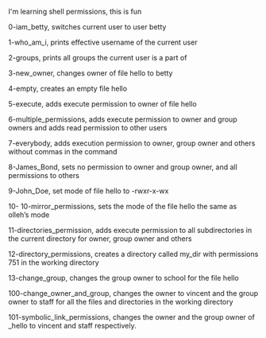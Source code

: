 I'm learning shell permissions, this is fun

0-iam_betty, switches current user to user betty

1-who_am_i, prints effective username of the current user

2-groups, prints all groups the current user is a part of

3-new_owner, changes owner of file hello to betty

4-empty, creates an empty file hello

5-execute, adds execute permission to owner of file hello

6-multiple_permissions, adds execute permission to owner and group owners and adds read permission to other users

7-everybody, adds execution permission to owner, group owner and others without commas in the command

8-James_Bond, sets no permission to owner and group owner, and all permissions to others

9-John_Doe, set mode of file hello to -rwxr-x-wx

10- 10-mirror_permissions, sets the mode of the file hello the same as olleh’s mode

11-directories_permission, adds execute permission to all subdirectories in the current directory for owner, group owner and others

12-directory_permissions, creates a directory called my_dir with permissions 751 in the working directory

13-change_group,  changes the group owner to school for the file hello

100-change_owner_and_group, changes the owner to vincent and the group owner to staff for all the files and directories in the working directory

101-symbolic_link_permissions, changes the owner and the group owner of _hello to vincent and staff respectively.

